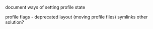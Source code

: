 document ways of setting profile state

profile flags - deprecated layout (moving profile files) symlinks other solution?
